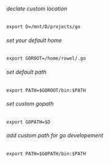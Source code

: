###### declate custom location
```export D=/mnt/D/projects/go```
###### set your default home
```export GOROOT=/home/rowel/.go```
###### set default path
```export PATH=$GOROOT/bin:$PATH```
###### set custom gopath
```export GOPATH=$D```
###### add custom path for go developement
```export PATH=$GOPATH/bin:$PATH```
